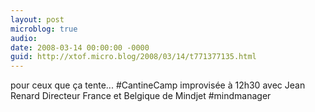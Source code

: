 ```yaml
---
layout: post
microblog: true
audio: 
date: 2008-03-14 00:00:00 -0000
guid: http://xtof.micro.blog/2008/03/14/t771377135.html
---
```

pour ceux que ça tente... #CantineCamp improvisée à 12h30 avec Jean Renard Directeur France et Belgique de Mindjet #mindmanager

